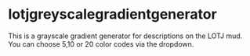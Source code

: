 # lotjgreyscalegradientgenerator

This is a grayscale gradient generator for descriptions on the LOTJ mud. You can choose 5,10 or 20 color codes via the dropdown.
